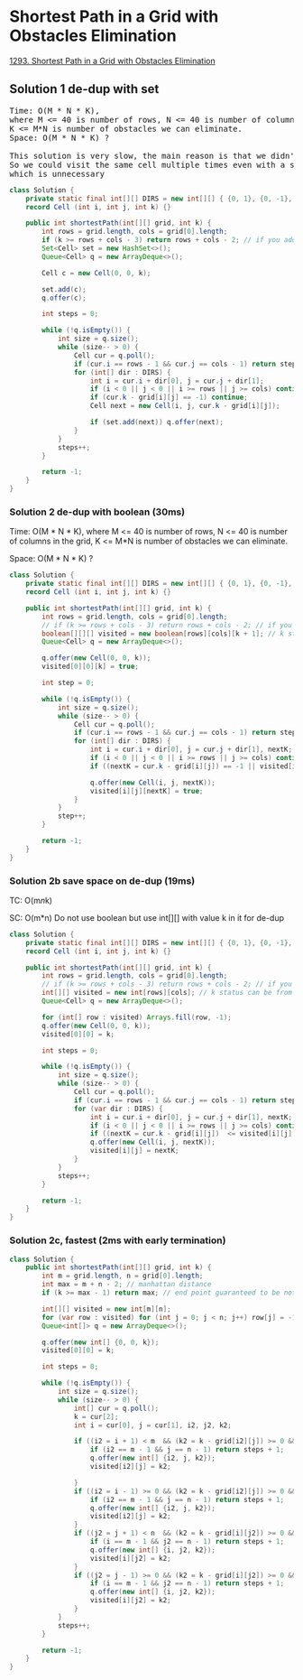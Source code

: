 # Shortest Path in a Grid with Obstacles Elimination
[1293. Shortest Path in a Grid with Obstacles Elimination](https://leetcode.com/problems/shortest-path-in-a-grid-with-obstacles-elimination/)


## Solution 1 de-dup with set
<pre>
Time: O(M * N * K),
where M <= 40 is number of rows, N <= 40 is number of columns in the grid,
K <= M*N is number of obstacles we can eliminate.
Space: O(M * N * K) ?

This solution is very slow, the main reason is that we didn't de-dup same cell with lower k.
So we could visit the same cell multiple times even with a smaller k,
which is unnecessary
</pre>

```java
class Solution {
    private static final int[][] DIRS = new int[][] { {0, 1}, {0, -1}, {1, 0}, {-1, 0} };
    record Cell (int i, int j, int k) {}

    public int shortestPath(int[][] grid, int k) {
        int rows = grid.length, cols = grid[0].length;
        if (k >= rows + cols - 3) return rows + cols - 2; // if you add this line, it will eliminate most of the test cases...
        Set<Cell> set = new HashSet<>();
        Queue<Cell> q = new ArrayDeque<>();

        Cell c = new Cell(0, 0, k);

        set.add(c);
        q.offer(c);

        int steps = 0;

        while (!q.isEmpty()) {
            int size = q.size();
            while (size-- > 0) {
                Cell cur = q.poll();
                if (cur.i == rows - 1 && cur.j == cols - 1) return steps;
                for (int[] dir : DIRS) {
                    int i = cur.i + dir[0], j = cur.j + dir[1];
                    if (i < 0 || j < 0 || i >= rows || j >= cols) continue;
                    if (cur.k - grid[i][j] == -1) continue;
                    Cell next = new Cell(i, j, cur.k - grid[i][j]);

                    if (set.add(next)) q.offer(next);
                }
            }
            steps++;
        }

        return -1;
    }
}
```

### Solution 2 de-dup with boolean (30ms)
Time: O(M * N * K), where M <= 40 is number of rows, N <= 40 is number of columns in the grid, K <= M*N is number of obstacles we can eliminate.

Space: O(M * N * K) ?

```java
class Solution {
    private static final int[][] DIRS = new int[][] { {0, 1}, {0, -1}, {1, 0}, {-1, 0} };
    record Cell (int i, int j, int k) {}

    public int shortestPath(int[][] grid, int k) {
        int rows = grid.length, cols = grid[0].length;
        // if (k >= rows + cols - 3) return rows + cols - 2; // if you add this line, it will eliminate most of the test cases...
        boolean[][][] visited = new boolean[rows][cols][k + 1]; // k status can be from 0 - k
        Queue<Cell> q = new ArrayDeque<>();

        q.offer(new Cell(0, 0, k));
        visited[0][0][k] = true;

        int step = 0;

        while (!q.isEmpty()) {
            int size = q.size();
            while (size-- > 0) {
                Cell cur = q.poll();
                if (cur.i == rows - 1 && cur.j == cols - 1) return step;
                for (int[] dir : DIRS) {
                    int i = cur.i + dir[0], j = cur.j + dir[1], nextK;
                    if (i < 0 || j < 0 || i >= rows || j >= cols) continue;
                    if ((nextK = cur.k - grid[i][j]) == -1 || visited[i][j][nextK]) continue;

                    q.offer(new Cell(i, j, nextK));
                    visited[i][j][nextK] = true;
                }
            }
            step++;
        }

        return -1;
    }
}
```

### Solution 2b save space on de-dup (19ms)
TC: O(m*n*k)

SC: O(m*n)
Do not use boolean but use int[][] with value k in it for de-dup
```java
class Solution {
    private static final int[][] DIRS = new int[][] { {0, 1}, {0, -1}, {1, 0}, {-1, 0} };
    record Cell (int i, int j, int k) {}

    public int shortestPath(int[][] grid, int k) {
        int rows = grid.length, cols = grid[0].length;
        // if (k >= rows + cols - 3) return rows + cols - 2; // if you add this line, it will eliminate most of the test cases... and you can run all cases within 6ms...
        int[][] visited = new int[rows][cols]; // k status can be from 0 - k
        Queue<Cell> q = new ArrayDeque<>();

        for (int[] row : visited) Arrays.fill(row, -1);
        q.offer(new Cell(0, 0, k));
        visited[0][0] = k;

        int steps = 0;

        while (!q.isEmpty()) {
            int size = q.size();
            while (size-- > 0) {
                Cell cur = q.poll();
                if (cur.i == rows - 1 && cur.j == cols - 1) return steps;
                for (var dir : DIRS) {
                    int i = cur.i + dir[0], j = cur.j + dir[1], nextK;
                    if (i < 0 || j < 0 || i >= rows || j >= cols) continue;
                    if ((nextK = cur.k - grid[i][j])  <= visited[i][j]) continue;
                    q.offer(new Cell(i, j, nextK));
                    visited[i][j] = nextK;
                }
            }
            steps++;
        }

        return -1;
    }
}
```

### Solution 2c, fastest (2ms with early termination)
```java
class Solution {
    public int shortestPath(int[][] grid, int k) {
        int m = grid.length, n = grid[0].length;
        int max = m + n - 2; // manhattan distance
        if (k >= max - 1) return max; // end point guaranteed to be not wall

        int[][] visited = new int[m][n];
        for (var row : visited) for (int j = 0; j < n; j++) row[j] = -1;
        Queue<int[]> q = new ArrayDeque<>();

        q.offer(new int[] {0, 0, k});
        visited[0][0] = k;

        int steps = 0;

        while (!q.isEmpty()) {
            int size = q.size();
            while (size-- > 0) {
                int[] cur = q.poll();
                k = cur[2];
                int i = cur[0], j = cur[1], i2, j2, k2;

                if ((i2 = i + 1) < m  && (k2 = k - grid[i2][j]) >= 0 && visited[i2][j] < k2) {
                    if (i2 == m - 1 && j == n - 1) return steps + 1;
                    q.offer(new int[] {i2, j, k2});
                    visited[i2][j] = k2;

                }
                if ((i2 = i - 1) >= 0 && (k2 = k - grid[i2][j]) >= 0 && visited[i2][j] < k2) {
                    if (i2 == m - 1 && j == n - 1) return steps + 1;
                    q.offer(new int[] {i2, j, k2});
                    visited[i2][j] = k2;
                }
                if ((j2 = j + 1) < n  && (k2 = k - grid[i][j2]) >= 0 && visited[i][j2] < k2) {
                    if (i == m - 1 && j2 == n - 1) return steps + 1;
                    q.offer(new int[] {i, j2, k2});
                    visited[i][j2] = k2;
                }
                if ((j2 = j - 1) >= 0 && (k2 = k - grid[i][j2]) >= 0 && visited[i][j2] < k2) {
                    if (i == m - 1 && j2 == n - 1) return steps + 1;
                    q.offer(new int[] {i, j2, k2});
                    visited[i][j2] = k2;
                }
            }
            steps++;
        }

        return -1;
    }
}
```